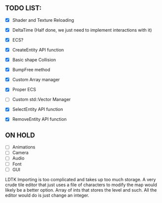 ## TODO LIST:
- [x] Shader and Texture Reloading
- [x] DeltaTime (Half done, we just need to implement interactions with it)
- [x] ECS?
- [x] CreateEntity API function
- [x] Basic shape Collision
- [x] BumpFree method
- [x] Custom Array manager
- [x] Proper ECS

- [ ] Custom std::Vector Manager
- [x] SelectEntity API function
- [x] RemoveEntity API function
## ON HOLD
- [ ] Animations
- [ ] Camera
- [ ] Audio
- [ ] Font
- [ ] GUI

LDTK Importing is too complicated and takes up too much storage. A very crude tile editor that just uses a file of characters to modify the map would likely be a better option. Array of ints that stores the level and such. All the editor would do is just change an integer.